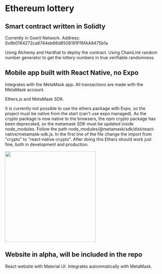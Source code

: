 # Ethereum lottery

## Smart contract written in Solidty

Currently in Goerli Network. Address: 0x9b0164272ca6744eb66d8508191Ff6fAA8475b1a

Using Alchemy and Hardhat to deploy the contract. Using ChainLink random number generator to get the lottery numbers in true verifiable randomness.

## Mobile app built with React Native, no Expo

Integrates with the MetaMask app. All transactions are made with the MetaMask account.

Ethers.js and MetaMask SDK.

It is currently not possible to use the ethers package with Expo, so the project must be native from the start (can't use expo managed). As the crypto package is now native to the browsers, the npm crypto package has been deprecated, so the metamask SDK must be updated inside node_modules. Follow the path node_modules/@metamask/sdk/dist/react-native/metamask-sdk.js. In the first line of the file change the import from "crypto" to "react-native-crypto". After doing this Ethers should work just fine, both in development and production.

<img src="https://imgur.com/9TeMGLg" width="300"/>

## Website in alpha, will be included in the repo

React website with Material UI. Integrates autommatically with MetaMask.